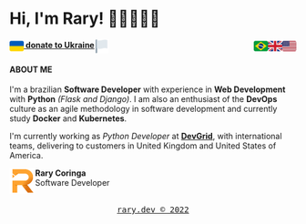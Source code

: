 <h1> Hi, I'm Rary! 👋🏽👨🏽‍💻</h1>
<!-- These flags are found on https://emojipedia.org/flags/ and the Twitter emoji version is being used here -->
<img align="right" width="25" src="img/flag-united-states.png">
<img align="right" width="25" src="img/flag-united-kingdom.png">
<img align="right" width="25" src="img/flag-brazil.png">
<div align="left"><a href="https://help.rescue.org/donate-br/ukraine-crisis" target="_blank"><img align="center" width="25" src="img/flag-ukraine.png"><b> donate to Ukraine</b><img align="center" width="25" src="img/flag-white.png"></a></div>
<h4>ABOUT ME</h4>

<div align="left">
  <p>
    I'm a brazilian <b>Software Developer</b> with experience in <b>Web Development</b> with <b>Python</b> <i>(Flask and Django)</i>. I am also an enthusiast of the <b>DevOps</b> culture as an agile methodology in software development and currently study <b>Docker</b> and <b>Kubernetes</b>.
  </p>
  <p>
    I'm currently working as <i>Python Developer</i> at <a href="https://devgrid.co.uk" target="_blank"><b>DevGrid</b></a>, with international teams, delivering to customers in United Kingdom and United States of America.
  </p>
</div>

<div align="left">
  <!--  add social links here  -->
  <img align="left" width="45" src="img/r-orange.png">
  <b>Rary Coringa</b>
  <br/>Software Developer
</div>

<div align="center">
  <br/><a href="https://www.rary.dev" target="_blank"><pre>rary.dev © 2022</pre></a>
</div>

